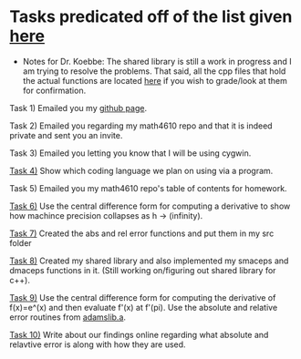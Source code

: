 # Tasks predicated off of the list given [here](https://jvkoebbe.github.io/math4610/tasksheets/html/tasksheet_01.html)

* Notes for Dr. Koebbe: The shared library is still a work in progress and I am trying to resolve the problems. That said, all the cpp files that hold the actual functions are located [here](https://github.com/adflanders/math4610/tree/master/src) if you wish to grade/look at them for confirmation.

Task 1) Emailed you my [github page](https://adflanders.github.io/).

Task 2) Emailed you regarding my math4610 repo and that it is indeed private and sent you an invite.

Task 3) Emailed you letting you know that I will be using cygwin.

[Task 4)](https://github.com/adflanders/math4610/blob/master/hw_toc/task_sheet_1/whatLang.cpp) Show which coding language we plan on using via a program.

Task 5) Emailed you my math4610 repo's table of contents for homework.

[Task 6)](https://github.com/adflanders/math4610/blob/master/hw_toc/task_sheet_1/centDer.cpp) Use the central difference form for computing a derivative to show how machince precision collapses as h -> (infinity). 

[Task 7)](https://github.com/adflanders/math4610/tree/master/src) Created the abs and rel error functions and put them in my src folder

[Task 8)](https://github.com/adflanders/math4610/tree/master/srcLibrary) Created my shared library and also implemented my smaceps and dmaceps functions in it. (Still working on/figuring out shared library for c++).

[Task 9)](https://github.com/adflanders/math4610/blob/master/hw_toc/task_sheet_1/piExp.cpp) Use the central difference form for computing the derivative of f(x)=e^(x) and then evaluate f'(x) at f'(pi). Use the absolute and relative error routines from [adamslib.a](https://github.com/adflanders/math4610/blob/master/srcLibrary/adamslib.a).

[Task 10)](https://github.com/adflanders/math4610/blob/master/hw_toc/task_sheet_1/abs&rel.txt) Write about our findings online regarding what absolute and relavtive error is along with how they are used.
